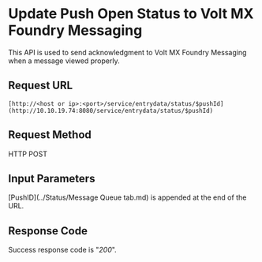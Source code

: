                           

Update Push Open Status to Volt MX Foundry Messaging
===================================================

This API is used to send acknowledgment to Volt MX Foundry Messaging when a message viewed properly.

**Request URL**
---------------

```
[http://<host or ip>:<port>/service/entrydata/status/$pushId](http://10.10.19.74:8080/service/entrydata/status/$pushId)
```

Request Method
--------------

HTTP POST

Input Parameters
----------------

[PushID](../Status/Message Queue tab.md) is appended at the end of the URL.

Response Code
-------------

Success response code is "_200_".
